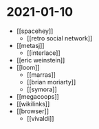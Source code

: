 # 2021-01-10

- [[spacehey]]
  - [[retro social network]]
- [[metasj]]
  - [[interlace]]
- [[eric weinstein]]
- [[loom]]
  - [[marras]]
  - [[brian moriarty]]
  - [[symora]]
- [[megacoops]]
- [[wikilinks]]
- [[browser]]
  - [[vivaldi]]